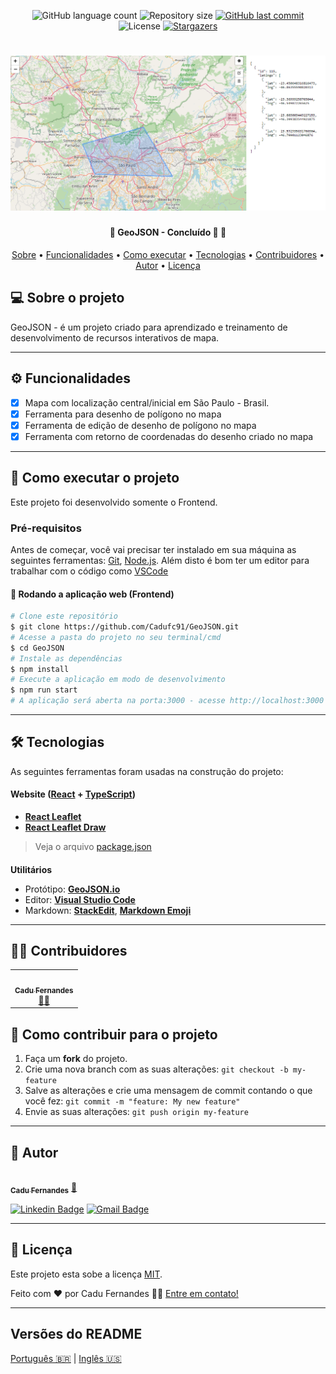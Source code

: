 <p align="center">
  <img alt="GitHub language count" src="https://img.shields.io/github/languages/count/cadufc91/GeoJSON?color=%2304D361">

  <img alt="Repository size" src="https://img.shields.io/github/repo-size/cadufc91/GeoJSON">
  
  <a href="https://github.com/cadufc91/GeoJSON/commits/master">
    <img alt="GitHub last commit" src="https://img.shields.io/github/last-commit/cadufc91/GeoJSON">
  </a>
    
   <img alt="License" src="https://img.shields.io/badge/license-MIT-brightgreen">
   <a href="https://github.com/cadufc91/GeoJSON/stargazers">
    <img alt="Stargazers" src="https://img.shields.io/github/stars/cadufc91/GeoJSON?style=social">
  </a>
  
 
</p>
<h1 align="center">
    <img alt="GeoJSON" title="#GeoJSON" src="./src/assets/thumb.jpg" />
</h1>

<h4 align="center"> 
	🚧  GeoJSON - Concluído 🚀 🚧
</h4>

<p align="center">
 <a href="#-sobre-o-projeto">Sobre</a> •
 <a href="#-funcionalidades">Funcionalidades</a> •
 <a href="#-como-executar-o-projeto">Como executar</a> • 
 <a href="#-tecnologias">Tecnologias</a> • 
 <a href="#-contribuidores">Contribuidores</a> • 
 <a href="#-autor">Autor</a> • 
 <a href="#user-content--licença">Licença</a>
</p>


## 💻 Sobre o projeto

GeoJSON - é um projeto criado para aprendizado e treinamento de desenvolvimento de recursos interativos de mapa.

---

## ⚙️ Funcionalidades

- [x] Mapa com localização central/inicial em São Paulo - Brasil.
- [x] Ferramenta para desenho de polígono no mapa
- [x] Ferramenta de edição de desenho de polígono no mapa
- [x] Ferramenta com retorno de coordenadas do desenho criado no mapa

---

## 🚀 Como executar o projeto

Este projeto foi desenvolvido somente o Frontend.

### Pré-requisitos

Antes de começar, você vai precisar ter instalado em sua máquina as seguintes ferramentas:
[Git](https://git-scm.com), [Node.js](https://nodejs.org/en/). 
Além disto é bom ter um editor para trabalhar com o código como [VSCode](https://code.visualstudio.com/)


#### 🧭 Rodando a aplicação web (Frontend)

```bash
# Clone este repositório
$ git clone https://github.com/Cadufc91/GeoJSON.git
# Acesse a pasta do projeto no seu terminal/cmd
$ cd GeoJSON
# Instale as dependências
$ npm install
# Execute a aplicação em modo de desenvolvimento
$ npm run start
# A aplicação será aberta na porta:3000 - acesse http://localhost:3000
```

---

## 🛠 Tecnologias

As seguintes ferramentas foram usadas na construção do projeto:

#### **Website**  ([React](https://reactjs.org/)  +  [TypeScript](https://www.typescriptlang.org/))

-   **[React Leaflet](https://react-leaflet.js.org/)**
-   **[React Leaflet Draw](https://github.com/alex3165/react-leaflet-draw)**

> Veja o arquivo  [package.json](https://github.com/cadufc91/GeoJSON/blob/master/web/package.json)
#### [](https://github.com/tgmarinho/Ecoleta#server-nodejs--typescript)

**Utilitários**
-   Protótipo:  **[GeoJSON.io](https://geojson.io/#map=2/0/20/)** 
-   Editor:  **[Visual Studio Code](https://code.visualstudio.com/)**
-   Markdown:  **[StackEdit](https://stackedit.io/)**,  **[Markdown Emoji](https://gist.github.com/rxaviers/7360908)**


---

## 👨‍💻 Contribuidores

<table>
  <tr>
    <td align="center"><a href="https://cadufc-portfolio.vercel.app/"><img style="border-radius: 50%;" src="https://avatars.githubusercontent.com/u/92037562?v=4" width="100px;" alt=""/><br /><sub><b>Cadu Fernandes</b></sub></a><br /><a href="https://cadufc-portfolio.vercel.app/">👨‍💻</a></td>
  </tr>
</table>

## 💪 Como contribuir para o projeto

1. Faça um **fork** do projeto.
2. Crie uma nova branch com as suas alterações: `git checkout -b my-feature`
3. Salve as alterações e crie uma mensagem de commit contando o que você fez: `git commit -m "feature: My new feature"`
4. Envie as suas alterações: `git push origin my-feature`
---
## 🦸 Autor

<a href="https://cadufc-portfolio.vercel.app/">
 <img style="border-radius: 50%;" src="https://avatars.githubusercontent.com/u/92037562?v=4" width="100px;" alt=""/>
 <br />
 <sub><b>Cadu Fernandes</b></sub></a> <a href="https://cadufc-portfolio.vercel.app/">🚀</a>
 <br />

 [![Linkedin Badge](https://img.shields.io/badge/-Cadu-blue?style=flat-square&logo=Linkedin&logoColor=white&link=https://www.linkedin.com/in/carloseduardo-fernandes/)](https://www.linkedin.com/in/carloseduardo-fernandes/) 
[![Gmail Badge](https://img.shields.io/badge/-fernandes.cadu@gmail.com-c14438?style=flat-square&logo=Gmail&logoColor=white&link=mailto:fernandes.cadu@gmail.com)](mailto:fernandes.cadu@gmail.com)

---

## 📝 Licença

Este projeto esta sobe a licença [MIT](./LICENSE).

Feito com ❤️ por Cadu Fernandes 👋🏽 [Entre em contato!](https://www.linkedin.com/in/carloseduardo-fernandes/)

---

##  Versões do README

[Português 🇧🇷](./README.md)  |  [Inglês 🇺🇸](./README-en.md) 